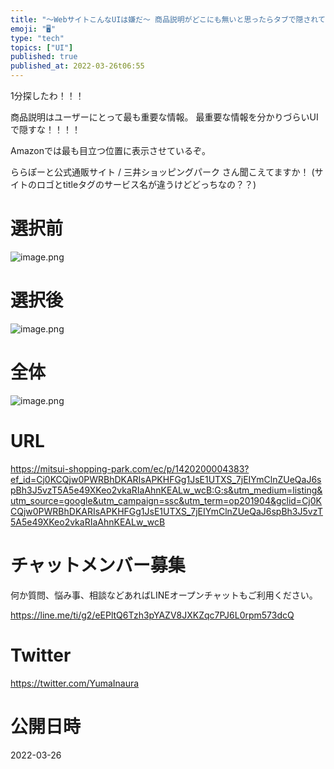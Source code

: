 ```yaml
---
title: "〜WebサイトこんなUIは嫌だ〜 商品説明がどこにも無いと思ったらタブで隠されている (ららぽーと公式通販サイト / 三井ショッピングパーク"
emoji: "🖥"
type: "tech"
topics: ["UI"]
published: true
published_at: 2022-03-26t06:55
---
```


1分探したわ！！！

商品説明はユーザーにとって最も重要な情報。
最重要な情報を分かりづらいUIで隠すな！！！！

Amazonでは最も目立つ位置に表示させているぞ。

ららぽーと公式通販サイト / 三井ショッピングパーク さん聞こえてますか！
(サイトのロゴとtitleタグのサービス名が違うけどどっちなの？？)


# 選択前

![image.png](https://qiita-image-store.s3.ap-northeast-1.amazonaws.com/0/89618/20e7c0e3-12e0-1b9f-b0c3-24c19a7ec8ec.png)


# 選択後

![image.png](https://qiita-image-store.s3.ap-northeast-1.amazonaws.com/0/89618/c2f73c8d-9e38-b83c-6aa4-6502ab43dc7e.png)


# 全体

![image.png](https://qiita-image-store.s3.ap-northeast-1.amazonaws.com/0/89618/30a6f158-db2d-df80-917a-1fa1ef670d46.png)



# URL

https://mitsui-shopping-park.com/ec/p/1420200004383?ef_id=Cj0KCQjw0PWRBhDKARIsAPKHFGg1JsE1UTXS_7jEIYmClnZUeQaJ6spBh3J5vzT5A5e49XKeo2vkaRIaAhnKEALw_wcB:G:s&utm_medium=listing&utm_source=google&utm_campaign=ssc&utm_term=op201904&gclid=Cj0KCQjw0PWRBhDKARIsAPKHFGg1JsE1UTXS_7jEIYmClnZUeQaJ6spBh3J5vzT5A5e49XKeo2vkaRIaAhnKEALw_wcB











<!-- Update From Qiita API -->

# チャットメンバー募集


何か質問、悩み事、相談などあればLINEオープンチャットもご利用ください。

https://line.me/ti/g2/eEPltQ6Tzh3pYAZV8JXKZqc7PJ6L0rpm573dcQ





# Twitter


https://twitter.com/YumaInaura


<!-- Update From Qiita API -->



# 公開日時

2022-03-26
